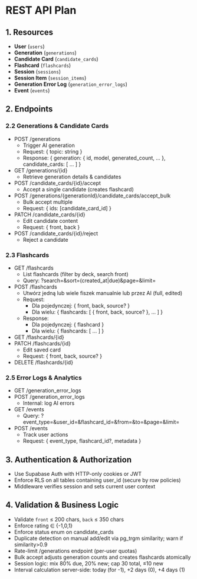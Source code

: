 # REST API Plan

## 1. Resources
- **User** (`users`)
- **Generation** (`generations`)
- **Candidate Card** (`candidate_cards`)
- **Flashcard** (`flashcards`)
- **Session** (`sessions`)
- **Session Item** (`session_items`)
- **Generation Error Log** (`generation_error_logs`)
- **Event** (`events`)

## 2. Endpoints



### 2.2 Generations & Candidate Cards
- POST /generations
  - Trigger AI generation
  - Request: { topic: string }
  - Response: { generation: { id, model, generated_count, ... }, candidate_cards: [ ... ] }
- GET /generations/{id}
  - Retrieve generation details & candidates
- POST /candidate_cards/{id}/accept
  - Accept a single candidate (creates flashcard)
- POST /generations/{generationId}/candidate_cards/accept_bulk
  - Bulk accept multiple
  - Request: { ids: [candidate_card_id] }
- PATCH /candidate_cards/{id}
  - Edit candidate content
  - Request: { front, back }
- POST /candidate_cards/{id}/reject
  - Reject a candidate

### 2.3 Flashcards
- GET /flashcards
  - List flashcards (filter by deck, search front)
  - Query: ?search=&sort=(created_at|due)&page=&limit=
- POST /flashcards
  - Utwórz jedną lub wiele fiszek manualnie lub przez AI (full, edited)
  - Request:
    - Dla pojedynczej: { front, back, source? }
    - Dla wielu: { flashcards: [ { front, back, source? }, ... ] }
  - Response:
    - Dla pojedynczej: { flashcard }
    - Dla wielu: { flashcards: [ ... ] }
- GET /flashcards/{id}
- PATCH /flashcards/{id}
  - Edit saved card
  - Request: { front, back, source? }
- DELETE /flashcards/{id}


### 2.5 Error Logs & Analytics
- GET /generation_error_logs
- POST /generation_error_logs
  - Internal: log AI errors
- GET /events
  - Query: ?event_type=&user_id=&flashcard_id=&from=&to=&page=&limit=
- POST /events
  - Track user actions
  - Request: { event_type, flashcard_id?, metadata }

## 3. Authentication & Authorization
- Use Supabase Auth with HTTP-only cookies or JWT
- Enforce RLS on all tables containing user_id (secure by row policies)
- Middleware verifies session and sets current user context

## 4. Validation & Business Logic
- Validate `front` ≤ 200 chars, `back` ≤ 350 chars
- Enforce rating ∈ {-1,0,1}
- Enforce status enum on candidate_cards
- Duplicate detection on manual add/edit via pg_trgm similarity; warn if similarity>0.9
- Rate-limit /generations endpoint (per-user quotas)
- Bulk accept adjusts generation counts and creates flashcards atomically
- Session logic: mix 80% due, 20% new; cap 30 total, ≤10 new
- Interval calculation server-side: today (for -1), +2 days (0), +4 days (1)
